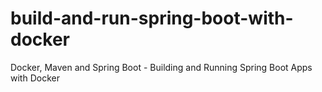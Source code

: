 # build-and-run-spring-boot-with-docker
Docker, Maven and Spring Boot - Building and Running Spring Boot Apps with Docker



